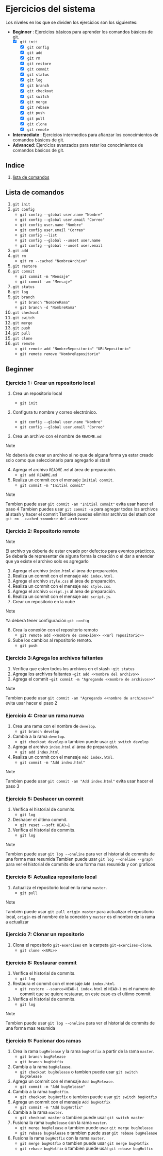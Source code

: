 # Ejercicios del sistema

Los niveles en los que se dividen los ejercicios son los siguientes:

- __Beginner__ : Ejercicios básicos para aprender los comandos básicos de git.
  - [x] `git init`
    - [x] `git config`
    - [x] `git add`
    - [x] `git rm`
    - [x] `git restore`
    - [x] `git commit`
    - [x] `git status`
    - [x] `git log`
    - [x] `git branch`
    - [x] `git checkout`
    - [x] `git switch`
    - [x] `git merge`
    - [x] `git rebase`
    - [x] `git push`
    - [x] `git pull`
    - [x] `git clone`
    - [x] `git remote`
- __Intermediate__ : Ejercicios intermedios para afianzar los conocimientos de comandos básicos de git.
- __Advanced__: Ejercicios avanzados para retar los conocimientos de comandos básicos de git.

## Indice

1. [lista de comandos](#lista-de-comandos)

## Lista de comandos

1. `git init`
2. `git config`
    - `git config --global user.name "Nombre"`
    - `git config --global user.email "Correo"`
    - `git config user.name "Nombre"`
    - `git config user.email "Correo"`
    - `git config --list`
    - `git config --global --unset user.name`
    - `git config --global --unset user.email`
3. `git add`
4. `git rm`
    - `git rm --cached "NombreArchivo"`
5. `git restore`
6. `git commit`
    - `git commit -m "Mensaje"`
    - `git commit -am "Mensaje"`
7. `git status`
8. `git log`
9. `git branch`
    - `git branch "NombreRama"`
    - `git branch -d "NombreRama"`
10. `git checkout`
11. `git switch`
12. `git merge`
13. `git push`
14. `git pull`
15. `git clone`
16. `git remote`
    - `git remote add "NombreRepositorio" "URLRepositorio"`
    - `git remote remove "NombreRepositorio"`

## Beginner

### Ejercicio 1 : Crear un repositorio local

1. Crea un repositorio local

    - `git init`
2. Configura tu nombre y correo electrónico.
    - `git config --global user.name "Nombre"`
    - `git config --global user.email "Correo"`

3. Crea un archivo con el nombre de `README.md`

>[!NOTE]
>No debería de crear un archivo si no que de alguna forma ya estar creado solo como que seleccionarlo para agregarlo al stash

4. Agrega el archivo `README.md` al área de preparación.
    - `git add README.md`
5. Realiza un commit con el mensaje `Initial commit`.
    - `git commit -m "Initial commit"`

>[!NOTE]
>Tambien puede usar `git commit -am "Initial commit"` evita usar hacer el paso 4
>Tambien puedes usar `git commit -a` para agregar todos los archivos al stash y hacer el commit
>Tambien puedes eliminar  archivos del stash con `git rm --cached <<nombre del archivo>>`

### Ejercicio 2: Repositorio remoto

>[!NOTE]
>El archivo ya debería de estar creado por defectos para eventos prácticos. Se debería de representar de alguna forma la creación o el dar a entender que ya existe el archivo solo es agregarlo

1. Agrega el archivo `index.html` al área de preparación.
2. Realiza un commit con el mensaje `Add index.html`.
3. Agrega el archivo `style.css` al área de preparación.
4. Realiza un commit con el mensaje `Add style.css`.
5. Agrega el archivo `script.js` al área de preparación.
6. Realiza un commit con el mensaje `Add script.js`.
7. Crear un repositorio en la nube

>[!NOTE]
>Ya deberá tener configuración `git config`

8. Crea la conexión con el repositorio remoto
    - `git remote add <<nombre de conexión>> <<url repositorio>>`
9. Sube los cambios al repositorio remoto.
    - `git push`

### Ejercicio 3:Agrega los archivos faltantes

1. Verifica que esten todos los archivos en el stash
    -`git status`
2. Agrega los archivos faltantes
    -`git add <<nombre del archivo>>`
3. Agrega el commit
    -`git commit -m "Agregando <<nombre de archivos>>"`

>[!NOTE]
> Tambien puede usar `git commit -am "Agregando <<nombre de archivos>>"` evita usar hacer el paso 2

### Ejercicio 4: Crear un rama nueva

1. Crea una rama con el nombre de `develop`.
    - `git branch develop`
2. Cambia a la rama `develop`.
    - `git checkout develop` o tambien puede usar `git switch develop`
3. Agrega el archivo `index.html` al área de preparación.
    - `git add index.html`
4. Realiza un commit con el mensaje `Add index.html`.
    - `git commit -m "Add index.html"`

>[!NOTE]
> Tambien puede usar `git commit -am "Add index.html"` evita usar hacer el paso 3

### Ejercicio 5: Deshacer un commit

1. Verifica el historial de commits.
    - `git log`
2. Deshacer el último commit.
    - `git reset --soft HEAD~1`
3. Verifica el historial de commits.
    - `git log`

>[!NOTE]
> Tambien puede usar `git log --oneline` para ver el historial de commits de una forma mas resumida
> Tambien puede usar `git log --oneline --graph` para ver el historial de commits de una forma mas resumida y con graficos

### Ejercicio 6: Actualiza repositorio local

1. Actualiza el repositorio local en la rama `master`.
    - `git pull`
>[!NOTE]
> También puede usar `git pull origin master` para actualizar el repositorio local, `origin` es el nombre de la conexión y `master` es el nombre de la rama a actualizar
>
### Ejercicio 7: Clonar un repositorio

1. Clona el repositorio `git-exercises` en la carpeta `git-exercises-clone`.
    - `git clone <<URL>>`

### Ejercicio 8: Restaurar commit

1. Verifica el historial de commits.
    - `git log`
2. Restaura el commit con el mensaje `Add index.html`.
    - `git restore --source=HEAD~1 index.html` el `HEAD~1` es el numero de commit que se quiere restaurar, en este caso es el ultimo commit
3. Verifica el historial de commits.
    - `git log`

>[!NOTE]
> Tambien puede usar `git log --oneline` para ver el historial de commits de una forma mas resumida

### Ejercicio 9: Fucionar dos ramas

1. Crea la rama `bugRelease` y la rama `bugHotfix` a partir de la rama `master`.
    - `git branch bugRelease`
    - `git branch bugHotfix`
2. Cambia a la rama `bugRelease`.
    - `git checkout bugRelease` o tambien puede usar `git switch bugRelease`
3. Agrega un commit con el mensaje `Add bugRelease`.
    - `git commit -m "Add bugRelease"`
4. Cambia a la rama `bugHotfix`.
    - `git checkout bugHotfix` o tambien puede usar `git switch bugHotfix`
5. Agrega un commit con el mensaje `Add bugHotfix`
    - `git commit -m "Add bugHotfix"`
6. Cambia a la rama `master`.
    - `git checkout master` o tambien puede usar `git switch master`
7. Fusiona la rama `bugRelease` con la rama `master`.
    - `git merge bugRelease` o tambien puede usar `git merge bugRelease`
    - `git rebase bugRelease` o tambien puede usar `git rebase bugRelease`
8. Fusiona la rama `bugHotfix` con la rama `master`.
    - `git merge bugHotfix` o tambien puede usar `git merge bugHotfix`
    - `git rebase bugHotfix` o tambien puede usar `git rebase bugHotfix`
